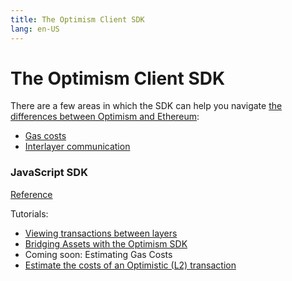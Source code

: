 ```yaml
---
title: The Optimism Client SDK
lang: en-US
---
```


# The Optimism Client SDK

There are a few areas in which the SDK can help you navigate [the differences between Optimism and Ethereum](../../src/docs/developers/build/differences/):

* [Gas costs](../developers/build/transaction-fees.md)
* [Interlayer communication](../developers/bridge/basics.md)

### JavaScript SDK

[Reference](https://sdk.optimism.io/)

Tutorials:

* [Viewing transactions between layers](https://github.com/ethereum-optimism/optimism-tutorial/tree/main/sdk-view-tx)
* [Bridging Assets with the Optimism SDK](https://github.com/ethereum-optimism/optimism-tutorial/tree/main/cross-dom-bridge)
* Coming soon: Estimating Gas Costs
* [Estimate the costs of an Optimistic (L2) transaction](https://github.com/ethereum-optimism/optimism-tutorial/tree/main/sdk-estimate-gas)
